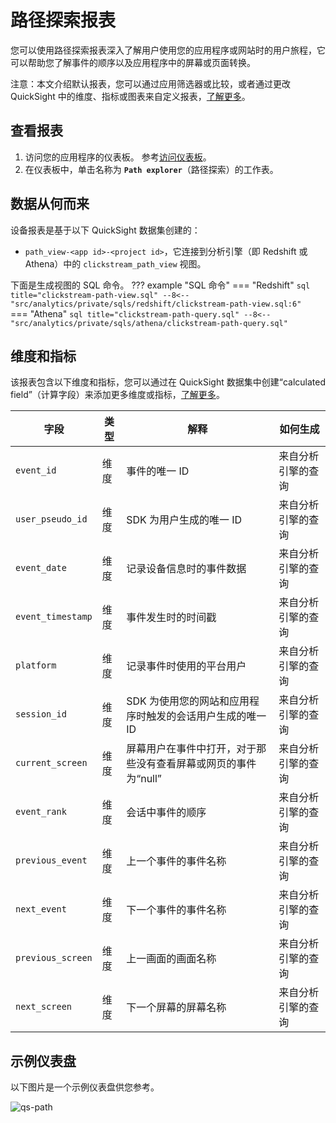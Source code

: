 # 路径探索报表

您可以使用路径探索报表深入了解用户使用您的应用程序或网站时的用户旅程，它可以帮助您了解事件的顺序以及应用程序中的屏幕或页面转换。

注意：本文介绍默认报表，您可以通过应用筛选器或比较，或者通过更改 QuickSight 中的维度、指标或图表来自定义报表，[了解更多](https://docs.aws.amazon.com/quicksight/latest/user/working-with-visuals.html)。

## 查看报表

1. 访问您的应用程序的仪表板。 参考[访问仪表板](index.md)。
2. 在仪表板中，单击名称为 **`Path explorer`**（路径探索）的工作表。

## 数据从何而来
设备报表是基于以下 QuickSight 数据集创建的：

- `path_view-<app id>-<project id>`，它连接到分析引擎（即 Redshift 或 Athena）中的 `clickstream_path_view` 视图。

下面是生成视图的 SQL 命令。
??? example "SQL 命令"
    === "Redshift"
        ```sql title="clickstream-path-view.sql"
        --8<-- "src/analytics/private/sqls/redshift/clickstream-path-view.sql:6"
        ```
    === "Athena"
        ```sql title="clickstream-path-query.sql"
        --8<-- "src/analytics/private/sqls/athena/clickstream-path-query.sql"
        ```

## 维度和指标

该报表包含以下维度和指标，您可以通过在 QuickSight 数据集中创建“calculated field”（计算字段）来添加更多维度或指标，[了解更多](https://docs.aws.amazon.com/quicksight/latest/user/adding-a-calculated-field-analysis.html)。

| 字段                            | 类型  | 解释                                | 如何生成      |
|-------------------------------|-----|-----------------------------------|-----------|
|`event_id`| 维度| 事件的唯一 ID                          |来自分析引擎的查询|
|`user_pseudo_id`| 维度| SDK 为用户生成的唯一 ID                   | 来自分析引擎的查询|
|`event_date`| 维度| 记录设备信息时的事件数据                      | 来自分析引擎的查询|
|`event_timestamp`| 维度| 事件发生时的时间戳                         | 来自分析引擎的查询|
|`platform`| 维度| 记录事件时使用的平台用户                      | 来自分析引擎的查询|
|`session_id`| 维度| SDK 为使用您的网站和应用程序时触发的会话用户生成的唯一 ID  | 来自分析引擎的查询|
|`current_screen`| 维度| 屏幕用户在事件中打开，对于那些没有查看屏幕或网页的事件为“null” | 来自分析引擎的查询|
|`event_rank`| 维度| 会话中事件的顺序                          | 来自分析引擎的查询|
|`previous_event`| 维度| 上一个事件的事件名称                        | 来自分析引擎的查询|
|`next_event`| 维度| 下一个事件的事件名称                        | 来自分析引擎的查询|
|`previous_screen`| 维度| 上一画面的画面名称                         | 来自分析引擎的查询|
|`next_screen`| 维度| 下一个屏幕的屏幕名称                        | 来自分析引擎的查询|


## 示例仪表盘
以下图片是一个示例仪表盘供您参考。

![qs-path](../images/dashboard/path.png)